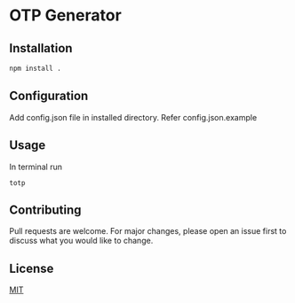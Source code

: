 # OTP Generator

## Installation

```bash
npm install .
```
## Configuration
Add config.json file in installed directory. Refer config.json.example


## Usage
In terminal run
```
totp
```

## Contributing
Pull requests are welcome. For major changes, please open an issue first to discuss what you would like to change.



## License
[MIT](https://choosealicense.com/licenses/mit/)
